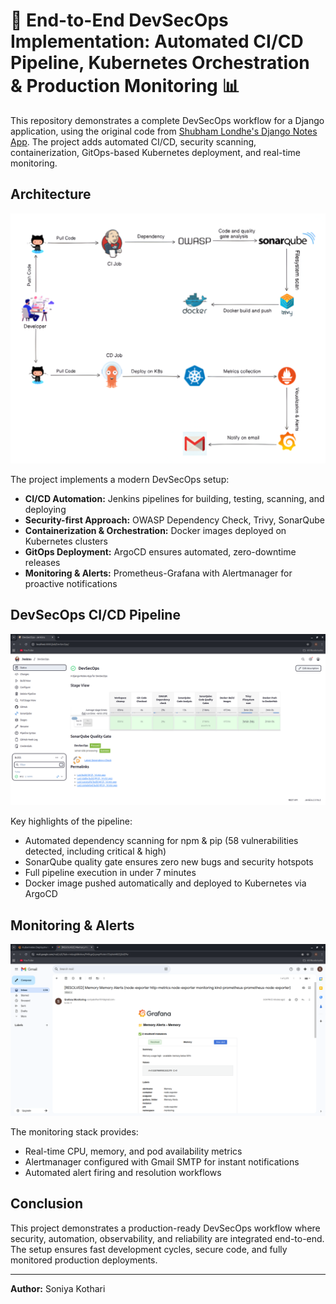 # 🚀 End-to-End DevSecOps Implementation: Automated CI/CD Pipeline, Kubernetes Orchestration & Production Monitoring 📊

This repository demonstrates a complete DevSecOps workflow for a Django application, using the original code from [Shubham Londhe's Django Notes App](https://github.com/LondheShubham153/django-notes-app.git). The project adds automated CI/CD, security scanning, containerization, GitOps-based Kubernetes deployment, and real-time monitoring.  

## Architecture
![Architecture](assets/ds1.png)

The project implements a modern DevSecOps setup:
- **CI/CD Automation:** Jenkins pipelines for building, testing, scanning, and deploying
- **Security-first Approach:** OWASP Dependency Check, Trivy, SonarQube
- **Containerization & Orchestration:** Docker images deployed on Kubernetes clusters
- **GitOps Deployment:** ArgoCD ensures automated, zero-downtime releases
- **Monitoring & Alerts:** Prometheus-Grafana with Alertmanager for proactive notifications

## DevSecOps CI/CD Pipeline
![CI/CD Pipeline](assets/ds3.png)

Key highlights of the pipeline:
- Automated dependency scanning for npm & pip (58 vulnerabilities detected, including critical & high)
- SonarQube quality gate ensures zero new bugs and security hotspots
- Full pipeline execution in under 7 minutes
- Docker image pushed automatically and deployed to Kubernetes via ArgoCD

## Monitoring & Alerts
![Gmail Alert from Grafana](assets/ds15.PNG)

The monitoring stack provides:
- Real-time CPU, memory, and pod availability metrics
- Alertmanager configured with Gmail SMTP for instant notifications
- Automated alert firing and resolution workflows

## Conclusion
This project demonstrates a production-ready DevSecOps workflow where security, automation, observability, and reliability are integrated end-to-end. The setup ensures fast development cycles, secure code, and fully monitored production deployments.

---

**Author:** Soniya Kothari
